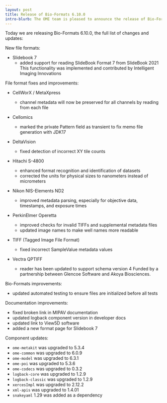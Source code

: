 ```yaml
---
layout: post
title: Release of Bio-Formats 6.10.0
intro-blurb: The OME team is pleased to announce the release of Bio-Formats 6.10.0
---
```


Today we are releasing Bio-Formats 6.10.0, the full list of changes and updates:

New file formats:

* Slidebook 7
   - added support for reading SlideBook Format 7 from SlideBook 2021
     This functionality was implemented and contributed by Intelligent Imaging Innovations

File format fixes and improvements:

* CellWorX / MetaXpress
   - channel metadata will now be preserved for all channels by reading from each file

* Cellomics
   - marked the private Pattern field as transient to fix memo file generation with JDK17

* DeltaVision
   - fixed detection of incorrect XY tile counts

* Hitachi S-4800
   - enhanced format recognition and identification of datasets
   - corrected the units for physical sizes to nanometers instead of micrometers

* Nikon NIS-Elements ND2
   - improved metadata parsing, especially for objective data, timestamps, and exposure times

* PerkinElmer Operetta
   - improved checks for invalid TIFFs and supplemental metadata files
   - updated image names to make well names more readable

* TIFF (Tagged Image File Format)
   - fixed incorrect SampleValue metadata values

* Vectra QPTIFF
   - reader has been updated to support schema version 4 
     Funded by a partnership between Glencoe Software and Akoya Biosciences.

Bio-Formats improvements:

* updated automated testing to ensure files are initialized before all tests

Documentation improvements:

* fixed broken link in MIPAV documentation
* updated logback component version in developer docs
* updated link to View5D software
* added a new format page for Slidebook 7

Component updates:

* `ome-metakit` was upgraded to 5.3.4
* `ome-common` was upgraded to 6.0.9
* `ome-model` was upgraded to 6.3.1
* `ome-poi` was upgraded to 5.3.6
* `ome-codecs` was upgraded to 0.3.2
* `logback-core` was upgraded to 1.2.9
* `logback-classic` was upgraded to 1.2.9
* `xercesImpl` was upgraded to 2.12.2
* `xml-apis` was upgraded to 1.4.01
* `snakeyaml` 1.29 was added as a dependency